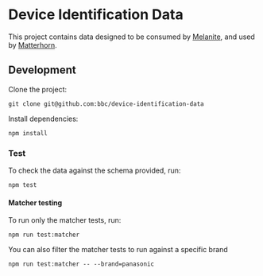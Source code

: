 # Device Identification Data

This project contains data designed to be consumed by [Melanite](https://github.com/bbc/melanite), and used by [Matterhorn](https://github.com/bbc/matterhorn).

## Development

Clone the project:
```
git clone git@github.com:bbc/device-identification-data
```

Install dependencies:
```
npm install
```

### Test

To check the data against the schema provided, run:
```
npm test
```

#### Matcher testing
To run only the matcher tests, run:
```
npm run test:matcher
```
You can also filter the matcher tests to run against a specific brand
```
npm run test:matcher -- --brand=panasonic
```
